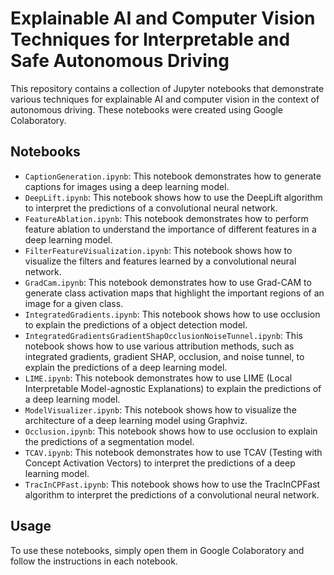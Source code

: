 # Explainable AI and Computer Vision Techniques for Interpretable and Safe Autonomous Driving

This repository contains a collection of Jupyter notebooks that demonstrate various techniques for explainable AI and computer vision in the context of autonomous driving. These notebooks were created using Google Colaboratory.

## Notebooks

- `CaptionGeneration.ipynb`: This notebook demonstrates how to generate captions for images using a deep learning model.
- `DeepLift.ipynb`: This notebook shows how to use the DeepLift algorithm to interpret the predictions of a convolutional neural network.
- `FeatureAblation.ipynb`: This notebook demonstrates how to perform feature ablation to understand the importance of different features in a deep learning model.
- `FilterFeatureVisualization.ipynb`: This notebook shows how to visualize the filters and features learned by a convolutional neural network.
- `GradCam.ipynb`: This notebook demonstrates how to use Grad-CAM to generate class activation maps that highlight the important regions of an image for a given class.
- `IntegratedGradients.ipynb`: This notebook shows how to use occlusion to explain the predictions of a object detection model.
- `IntegratedGradientsGradientShapOcclusionNoiseTunnel.ipynb`: This notebook shows how to use various attribution methods, such as integrated gradients, gradient SHAP, occlusion, and noise tunnel, to explain the predictions of a deep learning model.
- `LIME.ipynb`: This notebook demonstrates how to use LIME (Local Interpretable Model-agnostic Explanations) to explain the predictions of a deep learning model.
- `ModelVisualizer.ipynb`: This notebook shows how to visualize the architecture of a deep learning model using Graphviz.
- `Occlusion.ipynb`: This notebook shows how to use occlusion to explain the predictions of a segmentation model.
- `TCAV.ipynb`: This notebook demonstrates how to use TCAV (Testing with Concept Activation Vectors) to interpret the predictions of a deep learning model.
- `TracInCPFast.ipynb`: This notebook shows how to use the TracInCPFast algorithm to interpret the predictions of a convolutional neural network.

## Usage

To use these notebooks, simply open them in Google Colaboratory and follow the instructions in each notebook.
